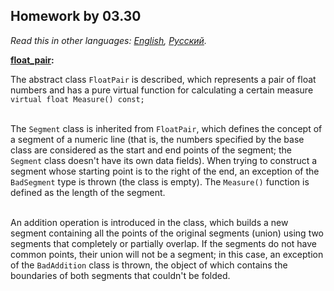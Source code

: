 ## Homework by 03.30

*Read this in other languages: [English](README.md), [Русский](README.ru.md).*

<b> [float_pair](./float_pair.cpp): </b> <br>

The abstract class `FloatPair` is described, which represents a pair of float numbers and has a pure virtual function for calculating a certain measure `virtual float Measure() const;`
<br> <br> 

The `Segment` class is inherited from `FloatPair`, which defines the concept of a segment of a numeric line (that is, the numbers specified by the base class are considered as the start and end points of the segment; the `Segment` class doesn't have its own data fields). When trying to construct a segment whose starting point is to the right of the end, an exception of the `BadSegment` type is thrown (the class is empty). The `Measure()` function is defined as the length of the segment.
<br> <br> 

An addition operation is introduced in the class, which builds a new segment containing all the points of the original segments (union) using two segments that completely or partially overlap. If the segments do not have common points, their union will not be a segment; in this case, an exception of the `BadAddition` class is thrown, the object of which contains the boundaries of both segments that couldn't be folded.
